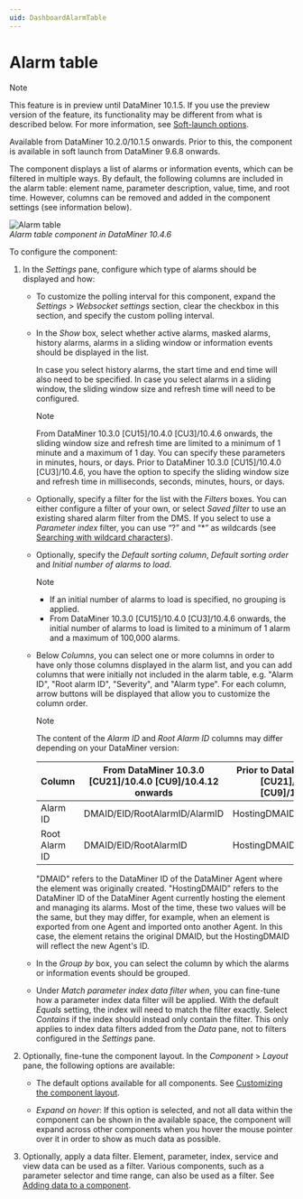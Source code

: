 ```yaml
---
uid: DashboardAlarmTable
---
```


# Alarm table

> [!NOTE]
> This feature is in preview until DataMiner 10.1.5. If you use the preview version of the feature, its functionality may be different from what is described below. For more information, see [Soft-launch options](xref:SoftLaunchOptions).

Available from DataMiner 10.2.0/10.1.5 onwards. Prior to this, the component is available in soft launch from DataMiner 9.6.8 onwards.

The component displays a list of alarms or information events, which can be filtered in multiple ways. By default, the following columns are included in the alarm table: element name, parameter description, value, time, and root time. However, columns can be removed and added in the component settings (see information below).

![Alarm table](~/dataminer/images/Alarm_Table.png)<br>*Alarm table component in DataMiner 10.4.6*

To configure the component:

1. In the *Settings* pane, configure which type of alarms should be displayed and how:

   - To customize the polling interval for this component, expand the *Settings* \> *Websocket settings* section, clear the checkbox in this section, and specify the custom polling interval.

   - In the *Show* box, select whether active alarms, masked alarms, history alarms, alarms in a sliding window or information events should be displayed in the list.

     In case you select history alarms, the start time and end time will also need to be specified. In case you select alarms in a sliding window, the sliding window size and refresh time will need to be configured.

     > [!NOTE]
     > From DataMiner 10.3.0 [CU15]/10.4.0 [CU3]/10.4.6 onwards<!--RN 39484-->, the sliding window size and refresh time are limited to a minimum of 1 minute and a maximum of 1 day. You can specify these parameters in minutes, hours, or days. Prior to DataMiner 10.3.0 [CU15]/10.4.0 [CU3]/10.4.6, you have the option to specify the sliding window size and refresh time in milliseconds, seconds, minutes, hours, or days.

   - Optionally, specify a filter for the list with the *Filters* boxes. You can either configure a filter of your own, or select *Saved filter* to use an existing shared alarm filter from the DMS. If you select to use a *Parameter index* filter, you can use “?” and “\*” as wildcards (see [Searching with wildcard characters](xref:Searching_in_DataMiner_Cube#searching-with-wildcard-characters)).

   - Optionally, specify the *Default sorting column*, *Default sorting order* and *Initial number of alarms to load*.

     > [!NOTE]
     >
     > - If an initial number of alarms to load is specified, no grouping is applied.
     > - From DataMiner 10.3.0 [CU15]/10.4.0 [CU3]/10.4.6 onwards<!--RN 39484-->, the initial number of alarms to load is limited to a minimum of 1 alarm and a maximum of 100,000 alarms.

   - Below *Columns*, you can select one or more columns in order to have only those columns displayed in the alarm list, and you can add columns that were initially not included in the alarm table, e.g. "Alarm ID", "Root alarm ID", "Severity", and "Alarm type". For each column, arrow buttons will be displayed that allow you to customize the column order.

     > [!NOTE]
     > The content of the *Alarm ID* and *Root Alarm ID* columns may differ depending on your DataMiner version:
     >
     > | Column | From DataMiner 10.3.0 [CU21]/10.4.0 [CU9]/10.4.12 onwards<!--RN 41113--> | Prior to DataMiner 10.3.0 [CU21]/10.4.0 [CU9]/10.4.12 |
     > |--|--|--|
     > | Alarm ID | DMAID/EID/RootAlarmID/AlarmID | HostingDMAID/AlarmID |
     > | Root Alarm ID | DMAID/EID/RootAlarmID | HostingDMAID/RootAlarmID |
     >
     > "DMAID" refers to the DataMiner ID of the DataMiner Agent where the element was originally created. "HostingDMAID" refers to the DataMiner ID of the DataMiner Agent currently hosting the element and managing its alarms. Most of the time, these two values will be the same, but they may differ, for example, when an element is exported from one Agent and imported onto another Agent. In this case, the element retains the original DMAID, but the HostingDMAID will reflect the new Agent's ID.

   - In the *Group by* box, you can select the column by which the alarms or information events should be grouped.

   - Under *Match parameter index data filter when*, you can fine-tune how a parameter index data filter will be applied. With the default *Equals* setting, the index will need to match the filter exactly. Select *Contains* if the index should instead only contain the filter. This only applies to index data filters added from the *Data* pane, not to filters configured in the *Settings* pane.

1. Optionally, fine-tune the component layout. In the *Component* > *Layout* pane, the following options are available:

   - The default options available for all components. See [Customizing the component layout](xref:Customize_Component_Layout).

   - *Expand on hover*: If this option is selected, and not all data within the component can be shown in the available space, the component will expand across other components when you hover the mouse pointer over it in order to show as much data as possible.

1. Optionally, apply a data filter. Element, parameter, index, service and view data can be used as a filter. Various components, such as a parameter selector and time range, can also be used as a filter. See [Adding data to a component](xref:Adding_data_to_component).
